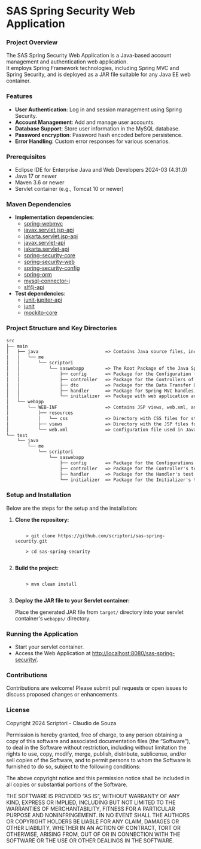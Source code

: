 # SAS Spring Security Web Application
### Project Overview
The SAS Spring Security Web Application is a Java-based account management and authentication web application.<br>
It employs Spring Framework technologies, including Spring MVC and Spring Security, and is deployed as a JAR file suitable for any Java EE web container.

### Features
* **User Authentication**: Log in and session management using Spring Security.
* **Account Management**: Add and manage user accounts.
* **Database Support**: Store user information in the MySQL database.
* **Password encryption**: Password hash encoded before persistence.
* **Error Handling**: Custom error responses for various scenarios.

### Prerequisites
* Eclipse IDE for Enterprise Java and Web Developers 2024-03 (4.31.0)
* Java 17 or newer
* Maven 3.6 or newer
* Servlet container (e.g., Tomcat 10 or newer)

### Maven Dependencies
- **Implementation dependencies**:
    - [spring-webmvc](https://mvnrepository.com/artifact/org.springframework/spring-webmvc)
    - [javax.servlet.jsp-api](https://mvnrepository.com/artifact/javax.servlet.jsp/javax.servlet.jsp-api)
    - [jakarta.servlet.jsp-api](https://mvnrepository.com/artifact/jakarta.servlet.jsp/jakarta.servlet.jsp-api)
    - [javax.servlet-api](https://mvnrepository.com/artifact/javax.servlet/javax.servlet-api)
    - [jakarta.servlet-api](https://mvnrepository.com/artifact/jakarta.servlet/jakarta.servlet-api)
    - [spring-security-core](https://mvnrepository.com/artifact/org.springframework.security/spring-security-core)
    - [spring-security-web](https://mvnrepository.com/artifact/org.springframework.security/spring-security-web)
    - [spring-security-config](https://mvnrepository.com/artifact/org.springframework.security/spring-security-config)
    - [spring-orm](https://mvnrepository.com/artifact/org.springframework/spring-orm)
    - [mysql-connector-j](https://mvnrepository.com/artifact/com.mysql/mysql-connector-j)
    - [slf4j-api](https://mvnrepository.com/artifact/org.slf4j/slf4j-api)
- **Test dependencies**:
     - [junit-jupiter-api](https://mvnrepository.com/artifact/org.junit.jupiter/junit-jupiter-api)
     - [junit](https://mvnrepository.com/artifact/junit/junit)
     - [mockito-core](https://mvnrepository.com/artifact/org.mockito/mockito-core)

### Project Structure and Key Directories
```md
src
├── main
│   ├── java                         => Contains Java source files, including controllers, services, and configuration.
│   │   └── me
│   │       └── scriptori
│   │           └── saswebapp        => The Root Package of the Java Sprint and Spring Security Java Code.
│   │               ├── config       => Package for the Configuration files for Spring.
│   │               ├── controller   => Package for the Controllers of the Web application.
│   │               ├── dto          => Package for the Data Transfer Objects (DTO).
│   │               ├── handler      => Package for Spring MVC handles,
│   │               └── initializer  => Package with web application and servlet initializers.
│   └── webapp 
│       └── WEB-INF                  => Contains JSP views, web.xml, and other web resources like CSS and assets.
│           ├── resources
│           │   └── css              => Directory with CSS files for styling.
│           ├── views                => Directory with the JSP files for the user interface.
│           └── web.xml              => Configuration file used in Java web applications to define deployment settings and servlet mappings.
└── test
    └── java
        └── me
            └── scriptori
                └── saswebapp
                    ├── config       => Package for the Configurations test cases.
                    ├── controller   => Package for the Controller's test cases.
                    ├── handler      => Package for the Handler's test cases.
                    └── initializer  => Package for the Initializer's test cases.

```

### Setup and Installation
Below are the steps for the setup and the installation:
   
<ol>
  <li><b>Clone the repository:</b>
    <pre><code>
    > git clone https://github.com/scriptori/sas-spring-security.git<br>
    > cd sas-spring-security
    </code></pre>
  </li>
  <li><b>Build the project:</b>
    <pre><code>
    > mvn clean install
    </code></pre>
  </li>
  <li><b>Deploy the JAR file to your Servlet container:</b></p>
  Place the generated JAR file from <code>target/</code> directory into your servlet container's <code>webapps/</code> directory.
  </li>
</ol>

### Running the Application
* Start your servlet container.
* Access the Web Application at [http://localhost:8080/sas-spring-security/](http://localhost:8080/sas-spring-security/).

### Contributions
Contributions are welcome! Please submit pull requests or open issues to discuss proposed changes or enhancements.

### License
Copyright 2024 Scriptori - Claudio de Souza

Permission is hereby granted, free of charge, to any person obtaining a copy of this software and associated documentation files (the “Software”), to deal in the Software without restriction, including without limitation the rights to use, copy, modify, merge, publish, distribute, sublicense, and/or sell copies of the Software, and to permit persons to whom the Software is furnished to do so, subject to the following conditions:

The above copyright notice and this permission notice shall be included in all copies or substantial portions of the Software.

THE SOFTWARE IS PROVIDED “AS IS”, WITHOUT WARRANTY OF ANY KIND, EXPRESS OR IMPLIED, INCLUDING BUT NOT LIMITED TO THE WARRANTIES OF MERCHANTABILITY, FITNESS FOR A PARTICULAR PURPOSE AND NONINFRINGEMENT. IN NO EVENT SHALL THE AUTHORS OR COPYRIGHT HOLDERS BE LIABLE FOR ANY CLAIM, DAMAGES OR OTHER LIABILITY, WHETHER IN AN ACTION OF CONTRACT, TORT OR OTHERWISE, ARISING FROM, OUT OF OR IN CONNECTION WITH THE SOFTWARE OR THE USE OR OTHER DEALINGS IN THE SOFTWARE.

